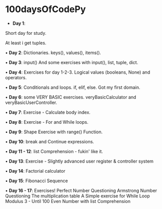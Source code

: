 # 100daysOfCodePy

- **Day 1**:

Short day for study.

At least i get tuples.

• **Day 2**:
Dictionaries.
keys(), values(), items().

• **Day 3**:
input()
And some exercises with input(), list, tuple, dict.

• **Day 4**:
Exercises for day 1-2-3. 
Logical values (booleans, None) and operators.

• **Day 5**:
Conditionals and loops. 
if, elif, else. Got my first domain.

• **Day 6**:
some VERY BASIC exercises.
veryBasicCalculator and veryBasicUserController.

• **Day 7**:
Exercise - Calculate body index.

• **Day 8**:
Exercise - For and While loops.

• **Day 9**:
Shape Exercise with range() Function.

• **Day 10**:
break and Continue expressions.

• **Day 11 - 12**:
list Comprehension - fukin' like it.

• **Day 13**:
Exercise - Slightly advanced user register & controller system 

• **Day 14**:
Factorial calculator

• **Day 15**:
Fibonacci Sequence

• **Day 16 - 17**:
Exercises!
Perfect Number Questioning
Armstrong Number Questioning
The multiplication table
A Simple exercise for While Loop
Modulus 3 - Until 100
Even Number with list Comprehension
